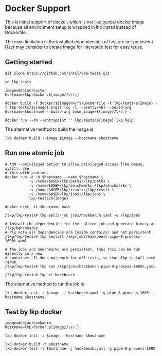 # Docker Support

This is initial support of docker, which is not like typical docker image because
all environment setup is wrapped in lkp install instead of Dockerfile.

The main limitation is the installed dependencies of test are not persistent. User may
consider to create image for interested test for easy reuse.

## Getting started

```
git clone https://github.com/intel/lkp-tests.git

cd lkp-tests

image=debian/buster
hostname=lkp-docker.${image//\//.}

docker build -f docker/${image%%/*}/Dockerfile -t lkp-tests/${image} -t lkp-tests/${image}:$(git log -1 --pretty=%h) --build-arg hostname=$hostname --build-arg base_image=${image//\//:} .

docker run --rm --entrypoint '' lkp-tests/${image} lkp help
```

The alternative method to build the image is

```
lkp docker build --image $image --hostname $hostname
```

## Run one atomic job

```
# Add --privileged option to allow privileged access like dmesg, sysctl. Use
# this with caution.
docker run -d -h $hostname --name $hostname \
           -v /home/$USER/lkp/paths:/lkp/paths \
           -v /home/$USER/lkp/benchmarks:/lkp/benchmarks \
           -v /home/$USER/lkp/result:/lkp/result \
           -v /home/$USER/lkp/jobs:/lkp/jobs \
           lkp-tests/${image}

docker exec -it $hostname bash

/lkp/lkp-tests# lkp split-job jobs/hackbench.yaml -o /lkp/jobs

# Install the dependencies for the splited job and generate binary at /lkp/benchmarks
# Pls note all dependencies are inside container and not persistent.
/lkp/lkp-tests# lkp install /lkp/jobs/hackbench-pipe-8-process-1600%.yaml

# The jobs and benchmarks are persistent, thus this can be run directly in a new
# container. It does not work for all tests, so that lkp install need rerun.
/lkp/lkp-tests# lkp run /lkp/jobs/hackbench-pipe-8-process-1600%.yaml

/lkp/lkp-tests# lkp rt hackbench
```

The alternative method to run the job is

```
lkp docker test -i $image -j hackbench.yaml -g pipe-8-process-1600 --hostname $hostname
```

## Test by lkp docker

```
image=debian/bookworm
hostname=lkp-docker.${image//\//.}

lkp docker init -i $image --hostname $hostname

lkp docker build -t $hostname
lkp docker test -t $hostname -j hackbench.yaml -g pipe-8-process-1600
```
